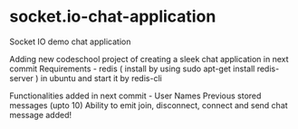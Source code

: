 socket.io-chat-application
==========================

Socket IO demo chat application


Adding new codeschool project of creating a sleek chat application in next commit
Requirements - redis ( install by using sudo apt-get install redis-server ) in ubuntu and start it by
redis-cli 

Functionalities added in next commit - 
  User Names
  Previous stored messages (upto 10)
  Ability to emit join, disconnect, connect and send chat message added!
  

